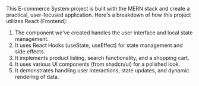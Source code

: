 This E-commerce System project is bulit with the MERN stack and create a practical, user-focused application. Here's a breakdown of how this project utilizes React (Frontend):

1. The component we've created handles the user interface and local state management.
2. It uses React Hooks (useState, useEffect) for state management and side effects.
3. It implements product listing, search functionality, and a shopping cart.
4. It uses various UI components (from shadcn/ui) for a polished look.
5. It demonstrates handling user interactions, state updates, and dynamic rendering of data.
